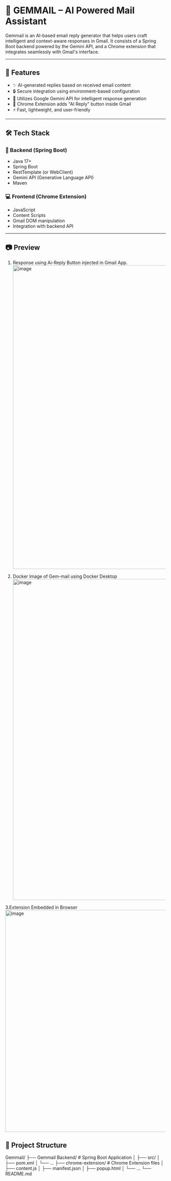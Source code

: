 # 📧 GEMMAIL – AI Powered Mail Assistant

Gemmail is an AI-based email reply generator that helps users craft intelligent and context-aware responses in Gmail. It consists of a Spring Boot backend powered by the Gemini API, and a Chrome extension that integrates seamlessly with Gmail's interface.

---

## 🚀 Features

- ✨ AI-generated replies based on received email content
- 🔒 Secure integration using environment-based configuration
- 🧠 Utilizes Google Gemini API for intelligent response generation
- 🧩 Chrome Extension adds "AI Reply" button inside Gmail
- ⚡ Fast, lightweight, and user-friendly

---

## 🛠️ Tech Stack

### 🔧 Backend (Spring Boot)
- Java 17+
- Spring Boot
- RestTemplate (or WebClient)
- Gemini API (Generative Language API)
- Maven

### 💻 Frontend (Chrome Extension)
- JavaScript
- Content Scripts
- Gmail DOM manipulation
- Integration with backend API

---

## 📷 Preview

1. Response using Ai-Reply Button injected in Gmail App.
   <img width="1917" height="950" alt="image" src="https://github.com/user-attachments/assets/a18d7a6e-c745-45b8-a4df-016f28fd7b12" />

2. Docker Image of Gem-mail using Docker Desktop
   <img width="1912" height="1004" alt="image" src="https://github.com/user-attachments/assets/d90fd608-a352-4f8a-a9be-bbf2c6a7a24f" />

3.Extension Embedded in Browser
<img width="1919" height="694" alt="image" src="https://github.com/user-attachments/assets/ef166874-033a-4ade-8dcc-27a683baa57e" />



## 📂 Project Structure

Gemmail/
├── Gemmail Backend/ # Spring Boot Application
│ ├── src/
│ ├── pom.xml
│ └── ...
├── chrome-extension/ # Chrome Extension files
│ ├── content.js
│ ├── manifest.json
│ ├── popup.html
│ └── ...
└── README.md




